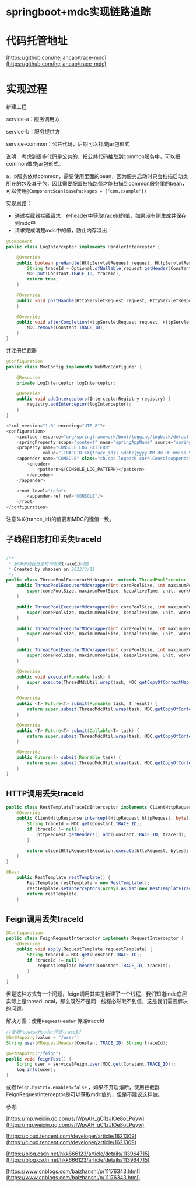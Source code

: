 # springboot+mdc实现链路追踪

# 代码托管地址

[https://github.com/hejiancao/trace-mdc](https://github.com/hejiancao/trace-mdc)

# 实现过程

新建工程

service-a：服务调用方

service-b：服务提供方

service-common：公共代码，后期可以打成jar包形式

说明：考虑到很多代码是公共的，把公共代码抽取到common服务中，可以把common做成jar包形式。

a，b服务依赖common，需要使用里面的bean，因为服务启动时只会扫描启动类所在的包及其子包，因此需要配置扫描路径才能扫描到common服务里的bean，可以使用`@ComponentScan(basePackages = {"com.example"})`

实现思路：

- 通过拦截器拦截请求，在header中获取traceId的值，如果没有则生成并保存到mdc中
- 请求完成清楚mdc中的值，防止内存溢出

```java
@Component
public class LogInterceptor implements HandlerInterceptor {

    @Override
    public boolean preHandle(HttpServletRequest request, HttpServletResponse response, Object handler) throws Exception {
        String traceId = Optional.ofNullable(request.getHeader(Constant.TRACE_ID)).orElse(TraceIdUtil.getTraceId());
        MDC.put(Constant.TRACE_ID, traceId);
        return true;
    }

    @Override
    public void postHandle(HttpServletRequest request, HttpServletResponse response, Object handler, ModelAndView modelAndView) throws Exception {
    }

    @Override
    public void afterCompletion(HttpServletRequest request, HttpServletResponse response, Object handler, Exception ex) throws Exception {
        MDC.remove(Constant.TRACE_ID);
    }
}
```

并注册拦截器

```java
@Configuration
public class MvcConfig implements WebMvcConfigurer {

    @Resource
    private LogInterceptor logInterceptor;

    @Override
    public void addInterceptors(InterceptorRegistry registry) {
        registry.addInterceptor(logInterceptor);
    }
}
```

```java
<?xml version="1.0" encoding="UTF-8"?>
<configuration>
    <include resource="org/springframework/boot/logging/logback/defaults.xml"/>
    <springProperty scope="context" name="springAppName" source="spring.application.name"/>
    <property name="CONSOLE_LOG_PATTERN"
              value="[TRACEID:%X{trace_id}] %date{yyyy-MM-dd HH:mm:ss.SSS}|${springAppName}|%level|%thread|%clr(%-40.40logger{39})|%line:%message%n"/>
    <appender name="CONSOLE" class="ch.qos.logback.core.ConsoleAppender">
        <encoder>
            <pattern>${CONSOLE_LOG_PATTERN}</pattern>
        </encoder>
    </appender>

    <root level="info">
        <appender-ref ref="CONSOLE"/>
    </root>
</configuration>
```

注意%X{trance_id}的值要和MDC的键值一致。

## ****子线程日志打印丢失traceId****

```java

/**
 * 解决子线程日志打印丢失traceId问题
 * Created by shaosen on 2022/3/11
 */
public class ThreadPoolExecutorMdcWrapper  extends ThreadPoolExecutor {
    public ThreadPoolExecutorMdcWrapper(int corePoolSize, int maximumPoolSize, long keepAliveTime, TimeUnit unit, BlockingQueue<Runnable> workQueue) {
        super(corePoolSize, maximumPoolSize, keepAliveTime, unit, workQueue);
    }

    public ThreadPoolExecutorMdcWrapper(int corePoolSize, int maximumPoolSize, long keepAliveTime, TimeUnit unit, BlockingQueue<Runnable> workQueue, ThreadFactory threadFactory) {
        super(corePoolSize, maximumPoolSize, keepAliveTime, unit, workQueue, threadFactory);
    }

    public ThreadPoolExecutorMdcWrapper(int corePoolSize, int maximumPoolSize, long keepAliveTime, TimeUnit unit, BlockingQueue<Runnable> workQueue, RejectedExecutionHandler handler) {
        super(corePoolSize, maximumPoolSize, keepAliveTime, unit, workQueue, handler);
    }

    public ThreadPoolExecutorMdcWrapper(int corePoolSize, int maximumPoolSize, long keepAliveTime, TimeUnit unit, BlockingQueue<Runnable> workQueue, ThreadFactory threadFactory, RejectedExecutionHandler handler) {
        super(corePoolSize, maximumPoolSize, keepAliveTime, unit, workQueue, threadFactory, handler);
    }

    @Override
    public void execute(Runnable task) {
        super.execute(ThreadMdcUtil.wrap(task, MDC.getCopyOfContextMap()));
    }

    @Override
    public <T> Future<T> submit(Runnable task, T result) {
        return super.submit(ThreadMdcUtil.wrap(task, MDC.getCopyOfContextMap()), result);
    }

    @Override
    public <T> Future<T> submit(Callable<T> task) {
        return super.submit(ThreadMdcUtil.wrap(task, MDC.getCopyOfContextMap()));
    }

    @Override
    public Future<?> submit(Runnable task) {
        return super.submit(ThreadMdcUtil.wrap(task, MDC.getCopyOfContextMap()));
    }
}
```

## **HTTP调用丢失traceId**

```java
public class RestTemplateTraceIdInterceptor implements ClientHttpRequestInterceptor {
    @Override
    public ClientHttpResponse intercept(HttpRequest httpRequest, byte[] bytes, ClientHttpRequestExecution clientHttpRequestExecution) throws IOException {
        String traceId = MDC.get(Constant.TRACE_ID);
        if (traceId != null) {
            httpRequest.getHeaders().add(Constant.TRACE_ID, traceId);
        }

        return clientHttpRequestExecution.execute(httpRequest, bytes);
    }
}
```

```java
@Bean
    public RestTemplate restTemplate() {
        RestTemplate restTemplate = new RestTemplate();
        restTemplate.setInterceptors(Arrays.asList(new RestTemplateTraceIdInterceptor()));
        return restTemplate;
    }
```

## Feign调用丢失traceId

```java
@Configuration
public class FeignRequestInterceptor implements RequestInterceptor {
    @Override
    public void apply(RequestTemplate requestTemplate) {
        String traceId = MDC.get(Constant.TRACE_ID);
        if (traceId != null) {
            requestTemplate.header(Constant.TRACE_ID, traceId);
        }
    }
}
```

但是这种方式有一个问题，feign调用其实是新建了一个线程，我们知道mdc底层实际上是threadLocal，那么既然不是同一线程必然取不到值，这是我们需要解决的问题。

解决方案：使用`RequestHeader` 传递traceId

```java
//使用RequestHeader传递traceId
@GetMapping(value = "/user")
String user(@RequestHeader(Constant.TRACE_ID) String traceId);
```

```java
@GetMapping("/feign")
public void feignTest() {
    String user = serviceBFeign.user(MDC.get(Constant.TRACE_ID));
    log.info(user);
}
```

或者`feign.hystrix.enabled=false` ，如果不开启熔断，使用拦截器FeignRequestInterceptor是可以获取mdc值的，但是不建议这样做。

参考:

[https://mp.weixin.qq.com/s/lWpyAH_gC1zJIOe8oLPuyw](https://mp.weixin.qq.com/s/lWpyAH_gC1zJIOe8oLPuyw)

[https://cloud.tencent.com/developer/article/1621309](https://cloud.tencent.com/developer/article/1621309)

[https://blog.csdn.net/hkk666123/article/details/113964715](https://blog.csdn.net/hkk666123/article/details/113964715)

[https://www.cnblogs.com/baizhanshi/p/11176343.html](https://www.cnblogs.com/baizhanshi/p/11176343.html)